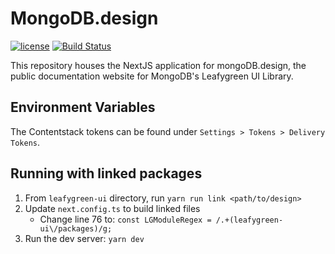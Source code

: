 # MongoDB.design

[![license](https://img.shields.io/badge/license-MIT-blue.svg)](https://github.com/mui/material-ui/blob/HEAD/LICENSE)
[![Build Status](https://img.shields.io/endpoint.svg?url=https%3A%2F%2Factions-badge.atrox.dev%2Fmongodb%2Fdesign%2Fbadge%3Fref%3Dmain&style=flat)](https://actions-badge.atrox.dev/mongodb/design/goto?ref=main)

This repository houses the NextJS application for mongoDB.design, the public documentation website for MongoDB's Leafygreen UI Library.

## Environment Variables

The Contentstack tokens can be found under `Settings > Tokens > Delivery Tokens`.

## Running with linked packages

1. From `leafygreen-ui` directory, run `yarn run link <path/to/design>`
2. Update `next.config.ts` to build linked files
   - Change line 76 to: `const LGModuleRegex = /.+(leafygreen-ui\/packages)/g;`
3. Run the dev server: `yarn dev`

